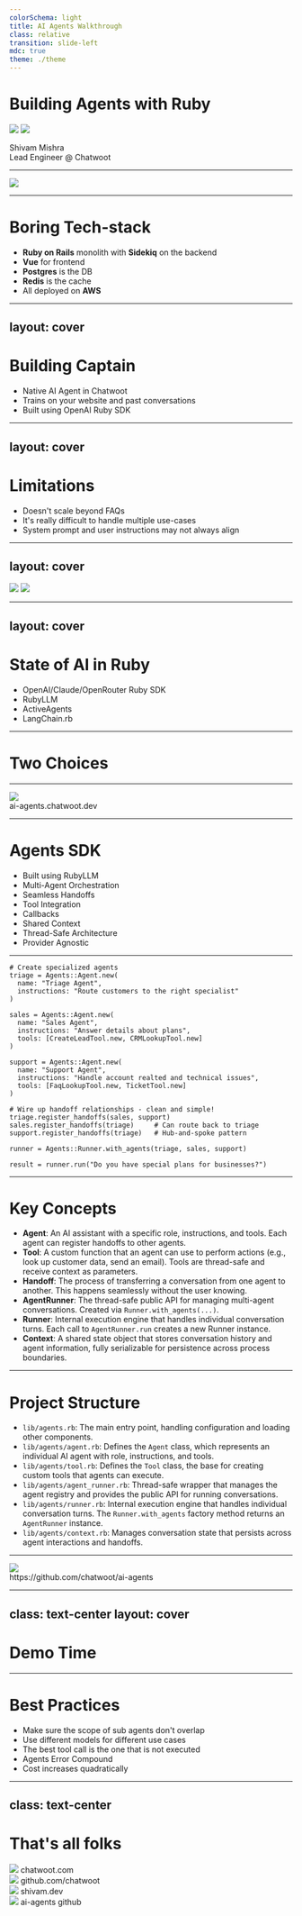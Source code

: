 ```yaml
---
colorSchema: light
title: AI Agents Walkthrough
class: relative
transition: slide-left
mdc: true
theme: ./theme
---
```


# Building Agents with Ruby

<img class="h-20 w-auto inline drop-shadow absolute bottom-30 right-64" src="/woot.png"/>
<img class="h-24 w-auto inline rotate-30 drop-shadow absolute bottom-36 right-34" src="/ruby.png"/>

Shivam Mishra<br>
Lead Engineer @ Chatwoot

---

<img src="/screenshot.png" class="inset-0 fixed">

<!--
Let's talk about Chatwoot.
Chatwoot is an open source omnichannel support desk for small teams as well as enterprise, we allow you to connect multiple channels like instagram, whatsapp, email etc.
We've been doing all this with a small team of 8 people, managing this and a mobile app too.
-->

---

# Boring Tech-stack

- <span v-mark="{ at: 2, color: '#CC0000', type: 'box', animationDuration: 500 }">**Ruby on Rails**</span> monolith with **Sidekiq** on the backend
- **Vue** for frontend
- **Postgres** is the DB
- **Redis** is the cache
- All deployed on **AWS**


---
layout: cover
---

# Building Captain

<v-clicks>

- Native AI Agent in Chatwoot
- Trains on your website and past conversations
- Built using OpenAI Ruby SDK

</v-clicks>

---
layout: cover
---

# Limitations

<v-clicks>

- Doesn't scale beyond FAQs
- It's really difficult to handle multiple use-cases
- System prompt and user instructions may not always align

</v-clicks>

---
layout: cover
---

<img v-click.hide src="/openai-agents-sdk.png" class="absolute w-full top-8 shadow-lg outline outline-1 outline-gray-200 rounded-md overflow-hidden">
<img v-after src="/openai-agents-sdk.png" class="absolute w-full top-8 shadow-lg outline outline-1 outline-gray-200 rounded-md overflow-hidden opacity-50 blur-sm">

<section class="grid gap-5">
<v-clicks>
<Card v-after title="Framework to build a multi-agent system"><carbon:checkmark class="text-green-400" /></Card>
<Card v-after title="Supports handoffs"><carbon:checkmark class="text-green-400" /></Card>
<Card v-after title="Supports guardrails"><carbon:checkmark class="text-green-400" /></Card>
<Card v-after title="Great API to build Tools"><carbon:checkmark class="text-green-400" /></Card>
<Card v-after title="Built by the folks at OpenAI"><carbon:checkmark class="text-green-400" /></Card>
<Card v-after title="Built in Python"><carbon:close class="text-red-600" /></Card>
</v-clicks>
</section>

---
layout: cover
---

# State of AI in Ruby

<v-clicks>

- OpenAI/Claude/OpenRouter Ruby SDK
- RubyLLM
- ActiveAgents
- LangChain.rb

</v-clicks>

---

# Two Choices

<section class="grid grid-cols-2 gap-4">
  <v-clicks>
  <Card title="Use the OpenAI Agents SDK"/>
  <Card title="Build our own"/>
  <Card description="The framework is established is maintained by a team larger than ours"/>
  <Card description="We might fall short of features, will have to build a lot of expertise internally"/>
  <Card description="Since it's in Python, we will have to build infrastructure to pipe data from our Rails App"/>
  <Card description="Can we natively integrated in our Rails App"/>
  <Card description="Will be another service that we, and our OSS community will have to manage"/>
  <Card description="Easy to maintain and run in the long run"/>
  </v-clicks>
</section>

---

<img class="shadow-lg outline outline-1 outline-gray-200 rounded-md overflow-hidden h-full mx-auto -mt-2" src="/ai-agents.png"/>
<div class="text-xs mx-auto text-center mt-4">ai-agents.chatwoot.dev</div>

---

# Agents SDK

<v-clicks>

- Built using RubyLLM
- Multi-Agent Orchestration
- Seamless Handoffs
- Tool Integration
- Callbacks
- Shared Context
- Thread-Safe Architecture
- Provider Agnostic

</v-clicks>

---

```rb{all|2-17|20-22|24-26|2-5|7-11|12-17|20|21-22|24|26|all}
# Create specialized agents
triage = Agents::Agent.new(
  name: "Triage Agent",
  instructions: "Route customers to the right specialist"
)

sales = Agents::Agent.new(
  name: "Sales Agent",
  instructions: "Answer details about plans",
  tools: [CreateLeadTool.new, CRMLookupTool.new]
)

support = Agents::Agent.new(
  name: "Support Agent",
  instructions: "Handle account realted and technical issues",
  tools: [FaqLookupTool.new, TicketTool.new]
)

# Wire up handoff relationships - clean and simple!
triage.register_handoffs(sales, support)
sales.register_handoffs(triage)     # Can route back to triage
support.register_handoffs(triage)   # Hub-and-spoke pattern

runner = Agents::Runner.with_agents(triage, sales, support)

result = runner.run("Do you have special plans for businesses?")
```

---

# Key Concepts

-   **Agent**: An AI assistant with a specific role, instructions, and tools. Each agent can register handoffs to other agents.
-   **Tool**: A custom function that an agent can use to perform actions (e.g., look up customer data, send an email). Tools are thread-safe and receive context as parameters.
-   **Handoff**: The process of transferring a conversation from one agent to another. This happens seamlessly without the user knowing.
-   **AgentRunner**: The thread-safe public API for managing multi-agent conversations. Created via `Runner.with_agents(...)`.
-   **Runner**: Internal execution engine that handles individual conversation turns. Each call to `AgentRunner.run` creates a new Runner instance.
-   **Context**: A shared state object that stores conversation history and agent information, fully serializable for persistence across process boundaries.

---

# Project Structure

  -   `lib/agents.rb`: The main entry point, handling configuration and loading other components.
  -   `lib/agents/agent.rb`: Defines the `Agent` class, which represents an individual AI agent with role, instructions, and tools.
  -   `lib/agents/tool.rb`: Defines the `Tool` class, the base for creating custom tools that agents can execute.
  -   `lib/agents/agent_runner.rb`: Thread-safe wrapper that manages the agent registry and provides the public API for running conversations.
  -   `lib/agents/runner.rb`: Internal execution engine that handles individual conversation turns. The `Runner.with_agents` factory method returns an `AgentRunner` instance.
  -   `lib/agents/context.rb`: Manages conversation state that persists across agent interactions and handoffs.

---

<img class="shadow-lg outline outline-1 outline-gray-200 rounded-md overflow-hidden h-full mx-auto -mt-2" src="/agents-github.png"/>
<div class="text-xs mx-auto text-center mt-4">https://github.com/chatwoot/ai-agents</div>

---
class: text-center
layout: cover
---

# Demo Time

---

# Best Practices

- Make sure the scope of sub agents don't overlap
- Use different models for different use cases
- The best tool call is the one that is not executed
- Agents Error Compound
- Cost increases quadratically

---
class: text-center
---

# That's all folks

<div class="grid grid-cols-4 gap-4 pt-12 mb-20">

<div class="flex justify-center items-center h-full flex-col">
  <img class="w-44" src="/chatwoot-com.svg">
  chatwoot.com
</div>

<div class="flex justify-center items-center h-full flex-col">
  <img class="w-44" src="/github-chatwoot.svg">
  github.com/chatwoot
</div>

<div class="flex justify-center items-center h-full flex-col">
  <img class="w-44" src="/shivam-dev.svg">
  shivam.dev
</div>

<div class="flex justify-center items-center h-full flex-col">
  <img class="w-44" src="/agents-rb.svg">
  ai-agents github
</div>

</div>
